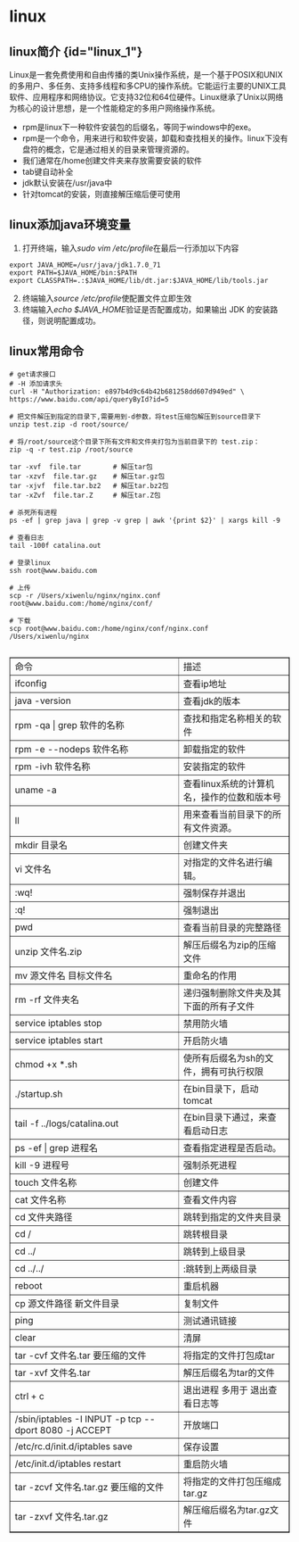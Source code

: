 # linux

## linux简介 {id="linux_1"}
Linux是一套免费使用和自由传播的类Unix操作系统，是一个基于POSIX和UNIX的多用户、多任务、支持多线程和多CPU的操作系统。它能运行主要的UNIX工具软件、应用程序和网络协议。它支持32位和64位硬件。Linux继承了Unix以网络为核心的设计思想，是一个性能稳定的多用户网络操作系统。

- rpm是linux下一种软件安装包的后缀名，等同于windows中的exe。
- rpm是一个命令，用来进行和软件安装，卸载和查找相关的操作。linux下没有盘符的概念，它是通过相关的目录来管理资源的。
- 我们通常在/home创建文件夹来存放需要安装的软件
- tab键自动补全
- jdk默认安装在/usr/java中
- 针对tomcat的安装，则直接解压缩后便可使用


## linux添加java环境变量
1. 打开终端，输入*sudo vim /etc/profile*在最后一行添加以下内容
```Text
export JAVA_HOME=/usr/java/jdk1.7.0_71      
export PATH=$JAVA_HOME/bin:$PATH        
export CLASSPATH=.:$JAVA_HOME/lib/dt.jar:$JAVA_HOME/lib/tools.jar
```
2. 终端输入*source /etc/profile*使配置文件立即生效
3. 终端输入*echo $JAVA_HOME*验证是否配置成功，如果输出 JDK 的安装路径，则说明配置成功。


## linux常用命令
```Shell
# get请求接口
# -H 添加请求头
curl -H "Authorization: e897b4d9c64b42b681258dd607d949ed" \
https://www.baidu.com/api/queryById?id=5

# 把文件解压到指定的目录下,需要用到-d参数，将test压缩包解压到source目录下
unzip test.zip -d root/source/

# 将/root/source这个目录下所有文件和文件夹打包为当前目录下的 test.zip：
zip -q -r test.zip /root/source

tar -xvf  file.tar        # 解压tar包
tar -xzvf  file.tar.gz    # 解压tar.gz包
tar -xjvf  file.tar.bz2   # 解压tar.bz2包
tar -xZvf  file.tar.Z     # 解压tar.Z包

# 杀死所有进程
ps -ef | grep java | grep -v grep | awk '{print $2}' | xargs kill -9

# 查看日志
tail -100f catalina.out

# 登录linux
ssh root@www.baidu.com

# 上传
scp -r /Users/xiwenlu/nginx/nginx.conf root@www.baidu.com:/home/nginx/conf/

# 下载
scp root@www.baidu.com:/home/nginx/conf/nginx.conf /Users/xiwenlu/nginx


```
<table border="1" cellspacing="0" cellpadding="0">
    <tbody>
    <tr>
        <td>命令</td>
        <td>描述</td>
    </tr>
    <tr>
        <td>ifconfig</td>
        <td>查看ip地址</td>
    </tr>
    <tr>
        <td>java -version</td>
        <td>查看jdk的版本</td>
    </tr>
    <tr>
        <td>rpm -qa | grep 软件的名称</td>
        <td>查找和指定名称相关的软件</td>
    </tr>
    <tr>
        <td>rpm -e --nodeps 软件名称</td>
        <td>卸载指定的软件</td>
    </tr>
    <tr>
        <td>rpm -ivh 软件名称</td>
        <td>安装指定的软件</td>
    </tr>
    <tr>
        <td>uname -a</td>
        <td>查看linux系统的计算机名，操作的位数和版本号</td>
    </tr>
    <tr>
        <td>ll</td>
        <td>用来查看当前目录下的所有文件资源。</td>
    </tr>
    <tr>
        <td>mkdir 目录名</td>
        <td>创建文件夹</td>
    </tr>
    <tr>
        <td>vi 文件名</td>
        <td>对指定的文件名进行编辑。</td>
    </tr>
    <tr>
        <td>:wq!</td>
        <td>强制保存并退出</td>
    </tr>
    <tr>
        <td>:q!</td>
        <td>强制退出</td>
    </tr>
    <tr>
        <td>pwd</td>
        <td>查看当前目录的完整路径</td>
    </tr>
    <tr>
        <td>unzip 文件名.zip</td>
        <td>解压后缀名为zip的压缩文件</td>
    </tr>
    <tr>
        <td>mv 源文件名 目标文件名</td>
        <td>重命名的作用</td>
    </tr>
    <tr>
        <td>rm -rf 文件夹名</td>
        <td>递归强制删除文件夹及其下面的所有子文件</td>
    </tr>
    <tr>
        <td>service iptables stop</td>
        <td>禁用防火墙</td>
    </tr>
    <tr>
        <td>service iptables start</td>
        <td>开启防火墙</td>
    </tr>
    <tr>
        <td>chmod +x *.sh</td>
        <td>使所有后缀名为sh的文件，拥有可执行权限</td>
    </tr>
    <tr>
        <td>./startup.sh</td>
        <td>在bin目录下，启动tomcat</td>
    </tr>
    <tr>
        <td>tail -f ../logs/catalina.out</td>
        <td>在bin目录下通过，来查看启动日志</td>
    </tr>
    <tr>
        <td>ps -ef | grep 进程名</td>
        <td>查看指定进程是否启动。</td>
    </tr>
    <tr>
        <td>kill -9 进程号</td>
        <td>强制杀死进程</td>
    </tr>
    <tr>
        <td>touch 文件名称</td>
        <td>创建文件</td>
    </tr>
    <tr>
        <td>cat 文件名称</td>
        <td>查看文件内容</td>
    </tr>
    <tr>
        <td>cd 文件夹路径</td>
        <td>跳转到指定的文件夹目录</td>
    </tr>
    <tr>
        <td>cd / </td>
        <td>跳转根目录</td>
    </tr>
    <tr>
        <td>cd ../</td>
        <td>跳转到上级目录</td>
    </tr>
    <tr>
        <td>cd ../../ </td>
        <td>:跳转到上两级目录</td>
    </tr>
    <tr>
        <td>reboot</td>
        <td>重启机器</td>
    </tr>
    <tr>
        <td>cp 源文件路径 新文件目录</td>
        <td>复制文件</td>
    </tr>
    <tr>
        <td>ping</td>
        <td>测试通讯链接</td>
    </tr>
    <tr>
        <td>clear</td>
        <td>清屏</td>
    </tr>
    <tr>
        <td>tar -cvf 文件名.tar 要压缩的文件</td>
        <td>将指定的文件打包成tar</td>
    </tr>
    <tr>
        <td>tar -xvf 文件名.tar</td>
        <td>解压后缀名为tar的文件</td>
    </tr>
    <tr>
        <td>ctrl + c</td>
        <td>退出进程 多用于 退出查看日志等</td>
    </tr>
    <tr>
        <td>/sbin/iptables -I INPUT -p tcp --dport 8080 -j ACCEPT</td>
        <td>开放端口</td>
    </tr>
    <tr>
        <td>/etc/rc.d/init.d/iptables save</td>
        <td>保存设置</td>
    </tr>
    <tr>
        <td>/etc/init.d/iptables restart</td>
        <td>重启防火墙</td>
    </tr>
    <tr>
        <td>tar -zcvf 文件名.tar.gz 要压缩的文件</td>
        <td>将指定的文件打包压缩成tar.gz</td>
    </tr>
    <tr>
        <td>tar -zxvf 文件名.tar.gz</td>
        <td>解压缩后缀名为tar.gz文件</td>
    </tr>
    </tbody>
</table>    


